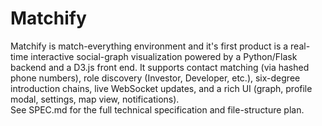 # Matchify
Matchify is match-everything environment and it's first product is a real-time interactive social-graph visualization powered by a Python/Flask backend and a D3.js front end. It supports contact matching (via hashed phone numbers), role discovery (Investor, Developer, etc.), six-degree introduction chains, live WebSocket updates, and a rich UI (graph, profile modal, settings, map view, notifications).  
See SPEC.md for the full technical specification and file-structure plan.
